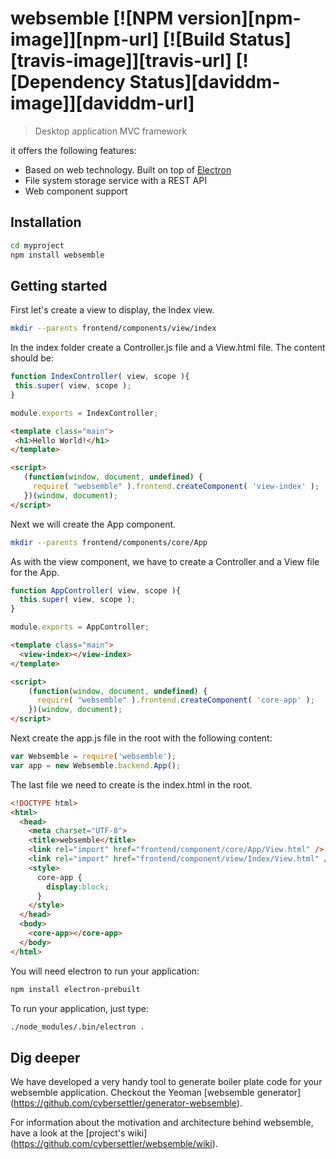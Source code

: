 # websemble [![NPM version][npm-image]][npm-url] [![Build Status][travis-image]][travis-url] [![Dependency Status][daviddm-image]][daviddm-url]
> Desktop application MVC framework

it offers the following features:

* Based on web technology. Built on top of [Electron](http://electron.atom.io/)
* File system storage service with a REST API
* Web component support

## Installation

```bash
cd myproject
npm install websemble
```

## Getting started

First let's create a view to display, the Index view.

```bash
mkdir --parents frontend/components/view/index
```

In the index folder create a Controller.js file and a View.html file.
The content should be:

```javascript
function IndexController( view, scope ){
 this.super( view, scope );
}

module.exports = IndexController;
```

```html
<template class="main">
 <h1>Hello World!</h1>
</template>

<script>
   (function(window, document, undefined) {
     require( "websemble" ).frontend.createComponent( 'view-index' );
   })(window, document);
</script>
```

Next we will create the App component.

```bash
mkdir --parents frontend/components/core/App
```

As with the view component, we have to create a Controller and a
View file for the App.

```javascript
function AppController( view, scope ){
  this.super( view, scope );
}

module.exports = AppController;
```

```html
<template class="main">
  <view-index></view-index>
</template>

<script>
    (function(window, document, undefined) {
      require( "websemble" ).frontend.createComponent( 'core-app' );
    })(window, document);
</script>
```

Next create the app.js file in the root with the following content:

```javascript
var Websemble = require('websemble');
var app = new Websemble.backend.App();
```

The last file we need to create is the index.html in the root.

```html
<!DOCTYPE html>
<html>
  <head>
    <meta charset="UTF-8">
    <title>websemble</title>
    <link rel="import" href="frontend/component/core/App/View.html" />
    <link rel="import" href="frontend/component/view/Index/View.html" />
    <style>
      core-app {
        display:block;
      }
    </style>
  </head>
  <body>
    <core-app></core-app>
  </body>
</html>
```

You will need electron to run your application:

```bash
npm install electron-prebuilt
```

To run your application, just type:

```bash
./node_modules/.bin/electron .
```

## Dig deeper

We have developed a very handy tool to generate boiler plate code for
your websemble application. Checkout the Yeoman [websemble generator]
(https://github.com/cybersettler/generator-websemble).

For information about the motivation and architecture behind websemble,
have a look at the [project's wiki]
(https://github.com/cybersettler/websemble/wiki).
